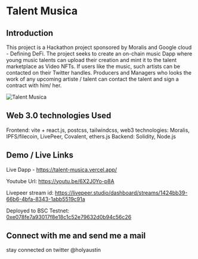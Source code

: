 # Talent Musica 

## Introduction
This project is a Hackathon project sponsored by Moralis and Google cloud - Defining DeFi. The project seeks to create an on-chain music Dapp where young music talents can upload their creation and mint it to the talent marketplace as Video NFTs. If users like the music, such artists can be contacted on their Twitter handles. Producers and Managers who looks the work of any upcoming artiste / talent can contact the talent and sign a contract with him/ her.

![Talent Musica](https://bafybeibuagnt726vfndkbbwwiingiy45ivmmspoh4omq5gvut5tuyteyki.ipfs.nftstorage.link/)

## Web 3.0 technologies Used

Frontend: vite + react.js, postcss, tailwindcss, 
web3 technologies: Moralis, IPFS/filecoin, LivePeer, Covalent, ethers.js
Backend: Solidity, Node.js

## Demo / Live Links
Live Dapp - https://talent-musica.vercel.app/

Youtube Url: https://youtu.be/6X2J0Yo-p8A

Livepeer stream id: https://livepeer.studio/dashboard/streams/1424bb39-66b6-4bfa-8343-1abb5519c91a

Deployed to BSC Testnet: [0xe078fe7a93017f8e18c1c52e79632d0b94c56c26](https://testnet.bscscan.com/address/0xe078fe7a93017f8e18c1c52e79632d0b94c56c26)


## Connect with me and send me a mail

stay connected on twitter @holyaustin
